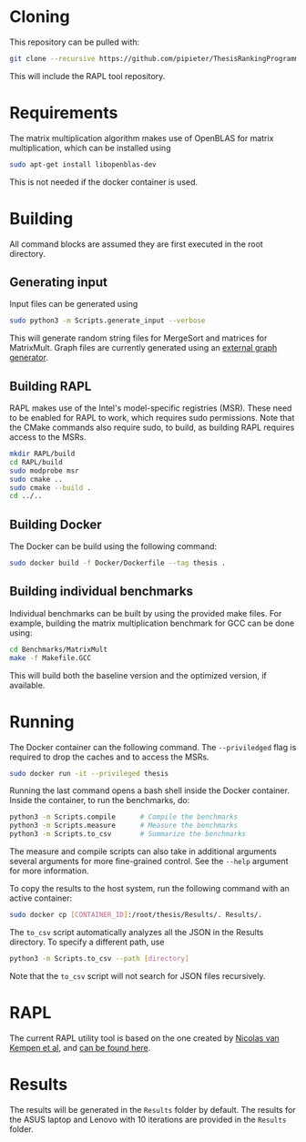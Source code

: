 # Cloning

This repository can be pulled with:

```bash
git clone --recursive https://github.com/pipieter/ThesisRankingProgrammingLanguages.git
```

This will include the RAPL tool repository.

# Requirements

The matrix multiplication algorithm makes use of OpenBLAS for matrix multiplication, which can be installed using 

```bash
sudo apt-get install libopenblas-dev
```

This is not needed if the docker container is used.

# Building

All command blocks are assumed they are first executed in the root directory.

## Generating input

Input files can be generated using

```bash
sudo python3 -m Scripts.generate_input --verbose
```

This will generate random string files for MergeSort and matrices for MatrixMult. Graph files are currently generated using an [external graph generator](https://github.com/pipieter/graph-generator).

## Building RAPL

RAPL makes use of the Intel's model-specific registries (MSR). These need to be enabled for RAPL to work, which requires sudo permissions. Note that the CMake commands also require sudo, to build, as building RAPL requires access to the MSRs.

```bash
mkdir RAPL/build
cd RAPL/build
sudo modprobe msr
sudo cmake ..
sudo cmake --build .
cd ../..
```

## Building Docker

The Docker can be build using the following command:

```bash
sudo docker build -f Docker/Dockerfile --tag thesis .
```

## Building individual benchmarks

Individual benchmarks can be built by using the provided make files. For example, building the matrix multiplication benchmark for GCC can be done using:

```bash
cd Benchmarks/MatrixMult
make -f Makefile.GCC
```

This will build both the baseline version and the optimized version, if available.

# Running

The Docker container can the following command. The `--priviledged` flag is required to drop the caches and to access the MSRs.

```bash
sudo docker run -it --privileged thesis
```

Running the last command opens a bash shell inside the Docker container. Inside the container, to run the benchmarks, do:

```bash
python3 -m Scripts.compile      # Compile the benchmarks
python3 -m Scripts.measure      # Measure the benchmarks
python3 -m Scripts.to_csv       # Summarize the benchmarks
```

The measure and compile scripts can also take in additional arguments several arguments for more fine-grained control. See the `--help` argument for more information.

To copy the results to the host system, run the following command with an active container:

```bash
sudo docker cp [CONTAINER_ID]:/root/thesis/Results/. Results/.
```

The `to_csv` script automatically analyzes all the JSON in the Results directory. To specify a different path, use

```bash
python3 -m Scripts.to_csv --path [directory]
```

Note that the `to_csv` script will not search for JSON files recursively.

# RAPL

The current RAPL utility tool is based on the one created by [Nicolas van Kempen et al](https://github.com/nicovank/Energy-Languages), and [can be found here](https://github.com/pipieter/Thesis-RAPL).

# Results

The results will be generated in the `Results` folder by default. The results for the ASUS laptop and Lenovo with 10 iterations are provided in the `Results` folder.